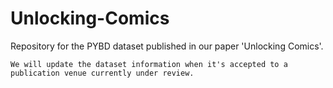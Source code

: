 # Unlocking-Comics
Repository for the PYBD dataset published in our paper 'Unlocking Comics'.

`We will update the dataset information when it's accepted to a publication venue currently under review.`
